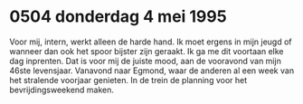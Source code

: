 # 0504 donderdag 4 mei 1995
Voor mij, intern, werkt alleen de harde hand. Ik moet ergens in mijn jeugd of wanneer dan ook het spoor bijster zijn geraakt. Ik ga me dit voortaan elke dag inprenten. Dat is voor mij de juiste mood, aan de vooravond van mijn 46ste levensjaar. Vanavond naar Egmond, waar de anderen al een week van het stralende voorjaar genieten. In de trein de planning voor het bevrijdingsweekend maken.